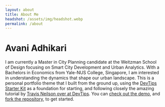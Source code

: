 ```yaml
---
layout: about
title: About Me
headshot: /assets/img/headshot.webp
permalink: /about
---
```


# Avani Adhikari

I am currently a Master in City Planning candidate at the Weitzman School of Design focusing on Smart City Development and Urban Analytics. With a Bachelors in Economics from Yale-NUS College, Singapore, I am interested in understanding the dynamics that shape our urban landscape. This is a personal portfolio theme that I built from the ground up, using the [DevTips Starter Kit](http://devtipsstarterkit.com/) as a foundation for starting, and following closely the amazing tutorial by [Travis Neilson over at DevTips](https://www.youtube.com/watch?v=T6jKLsxbFg4&list=PL0CB3OvPhDA_STygmp3sDenx3UpdOMk7P). You can [check out the demo](lenpaul.github.io/portfolio-jekyll-theme/), and [fork the repository](https://github.com/LeNPaul/portfolio-jekyll-theme/fork), to get started.
